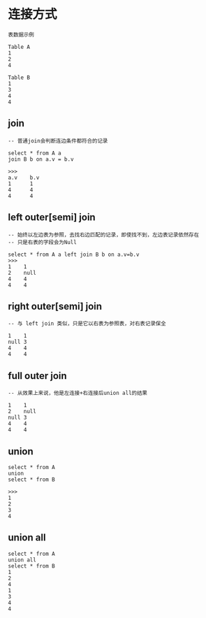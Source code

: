 # 连接方式

```
表数据示例

Table A 
1 
2 
4 

Table B 
1 
3 
4 
4
```

## join

```
-- 普通join会判断连边条件都符合的记录

select * from A a
join B b on a.v = b.v

>>>
a.v    b.v
1      1
4      4
4      4

```

## left outer\[semi\] join

```
-- 始终以左边表为参照，去找右边匹配的记录，即使找不到，左边表记录依然存在
-- 只是右表的字段会为Null

select * from A a left join B b on a.v=b.v
>>>
1    1
2    null
4    4
4    4

```

## right outer\[semi\] join

```
-- 与 left join 类似，只是它以右表为参照表，对右表记录保全

1    1
null 3
4    4
4    4   
```

## full outer join

```
-- 从效果上来说，他是左连接+右连接后union all的结果

1    1
2    null
null 3
4    4
4    4

```

## union

```
select * from A
union 
select * from B

>>>
1
2
3
4
```

## union all

```
select * from A
union all
select * from B
1
2
4
1
3
4
4
```

